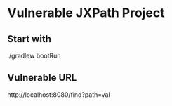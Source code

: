 # Vulnerable JXPath Project

## Start with

./gradlew bootRun

## Vulnerable URL

http://localhost:8080/find?path=val